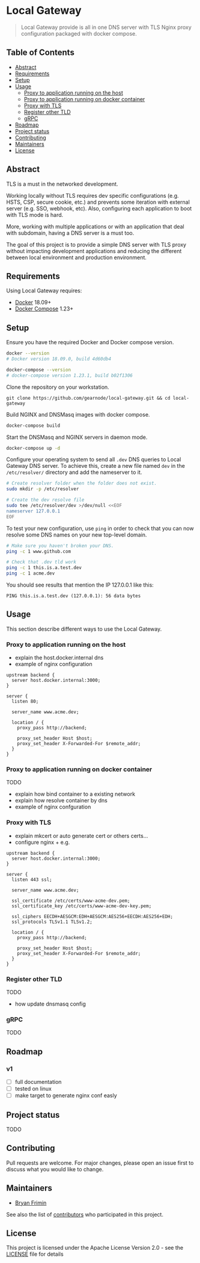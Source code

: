 # Local Gateway

> Local Gateway provide is all in one DNS server with TLS Nginx proxy
configuration packaged with docker compose.

## Table of Contents

- [Abstract](#abstract)
- [Requirements](#requirements)
- [Setup](#setup)
- [Usage](#usage)
    - [Proxy to application running on the host](#proxy-to-application-running-on-the-host)
    - [Proxy to application running on docker container](#proxy-to-application-running-on-docker-container)
    - [Proxy with TLS](#proxy-with-tls)
    - [Register other TLD](#register-other-tld)
    - [gRPC](#grpc)
- [Roadmap](#roadmap)
- [Project status](#project-status)
- [Contributing](#contributing)
- [Maintainers](#maintainers)
- [License](#license)

## Abstract

TLS is a must in the networked development.

Working locally without TLS requires dev specific configurations (e.g. HSTS,
CSP, secure cookie, etc.) and prevents some iteration with external server (e.g.
SSO, webhook, etc).
Also, configuring each application to boot with TLS mode is
hard.

More, working with multiple applications or with an application
that deal with subdomain, having a DNS server is a must too.

The goal of this project is to provide a simple DNS server with TLS proxy
without impacting development applications and reducing the different between local
environment and production environment.

## Requirements

Using Local Gateway requires:

- [Docker](https://www.docker.com/) 18.09+
- [Docker Compose](https://docs.docker.com/compose/) 1.23+

## Setup

Ensure you have the required Docker and Docker compose version.

```sh
docker --version
# Docker version 18.09.0, build 4d60db4

docker-compose --version
# docker-compose version 1.23.1, build b02f1306
```

Clone the repository on your workstation.

```
git clone https://github.com/gearnode/local-gateway.git && cd local-gateway
```

Build NGINX and DNSMasq images with docker compose.

```sh
docker-compose build
```

Start the DNSMasq and NGINX servers in daemon mode.
```sh
docker-compose up -d
```

Configure your operating system to send all `.dev` DNS queries to Local Gateway
DNS server. To achieve this, create a new file named `dev` in the `/etc/resolver/` directory and add the
nameserver to it.

```sh
# Create resolver folder when the folder does not exist.
sudo mkdir -p /etc/resolver

# Create the dev resolve file
sudo tee /etc/resolver/dev >/dev/null <<EOF
nameserver 127.0.0.1
EOF
```

To test your new configuration, use `ping` in order to check that you can now resolve some DNS names on
your new top-level domain.

```sh
# Make sure you haven't broken your DNS.
ping -c 1 www.github.com

# Check that .dev tld work
ping -c 1 this.is.a.test.dev
ping -c 1 acme.dev
```

You should see results that mention the IP 127.0.0.1 like this:

```
PING this.is.a.test.dev (127.0.0.1): 56 data bytes
```

## Usage

This section describe different ways to use the Local Gateway.

### Proxy to application running on the host

- explain the host.docker.internal dns
- example of nginx configuration

```nginx
upstream backend {
  server host.docker.internal:3000;
}

server {
  listen 80;

  server_name www.acme.dev;

  location / {
    proxy_pass http://backend;

    proxy_set_header Host $host;
    proxy_set_header X-Forwarded-For $remote_addr;
  }
}
```

### Proxy to application running on docker container

TODO

- explain how bind container to a existing network
- explain how resolve container by dns
- example of nginx confguration

### Proxy with TLS

- explain mkcert or auto generate cert or others certs...
- configure nginx + e.g.

```nginx
upstream backend {
  server host.docker.internal:3000;
}

server {
  listen 443 ssl;

  server_name www.acme.dev;

  ssl_certificate /etc/certs/www-acme-dev.pem;
  ssl_certificate_key /etc/certs/www-acme-dev-key.pem;

  ssl_ciphers EECDH+AESGCM:EDH+AESGCM:AES256+EECDH:AES256+EDH;
  ssl_protocols TLSv1.1 TLSv1.2;

  location / {
    proxy_pass http://backend;

    proxy_set_header Host $host;
    proxy_set_header X-Forwarded-For $remote_addr;
  }
}
```

### Register other TLD

TODO

- how update dnsmasq config


### gRPC

TODO

## Roadmap

### v1

- [ ] full documentation
- [ ] tested on linux
- [ ] make target to generate nginx conf easly

## Project status

TODO

## Contributing

Pull requests are welcome. For major changes, please open an issue first to
discuss what you would like to change.

## Maintainers

- [Bryan Frimin](https://github.com/gearnode)

See also the list of [contributors](https://github.com/gearnode/local-gateway/contributors) who participated in this project.

## License

This project is licensed under the Apache License Version 2.0 - see the [LICENSE](LICENSE) file for details
